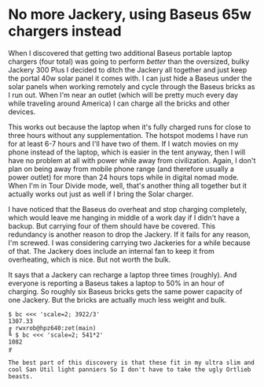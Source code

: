 # No more Jackery, using Baseus 65w chargers instead

When I discovered that getting two additional Baseus portable laptop chargers (four total) was going to perform *better* than the oversized, bulky Jackery 300 Plus I decided to ditch the Jackery all together and just keep the portal 40w solar panel it comes with. I can just hide a Baseus under the solar panels when working remotely and cycle through the Baseus bricks as I run out. When I'm near an outlet (which will be pretty much every day while traveling around America) I can charge all the bricks and other devices.

This works out because the laptop when it's fully charged runs for close to three hours without any supplementation. The hotspot modems I have run for at least 6-7 hours and I'll have two of them. If I watch movies on my phone instead of the laptop, which is easier in the tent anyway, then I will have no problem at all with power while away from civilization. Again, I don't plan on being away from mobile phone range (and therefore usually a power outlet) for more than 24 hours tops while in digital nomad mode. When I'm in Tour Divide mode, well, that's another thing all together but it actually works out just as well if I bring the Solar charger.

I have noticed that the Baseus do overheat and stop charging completely, which would leave me hanging in middle of a work day if I didn't have a backup. But carrying four of them should have be covered. This redundancy is another reason to drop the Jackery. If it fails for any reason, I'm screwed. I was considering carrying two Jackeries for a while because of that. The Jackery does include an internal fan to keep it from overheating, which is nice. But not worth the bulk.

It says that a Jackery can recharge a laptop three times (roughly). And everyone is reporting a Baseus takes a laptop to 50% in an hour of charging. So roughly six Baseus bricks gets the same power capacity of one Jackery. But the bricks are actually much less weight and bulk.

```
$ bc <<< 'scale=2; 3922/3'
1307.33
╔ rwxrob@hpz640:zet(main)
╚ $ bc <<< 'scale=2; 541*2'
1082
╔

The best part of this discovery is that these fit in my ultra slim and cool San Util light panniers So I don't have to take the ugly Ortlieb beasts.
